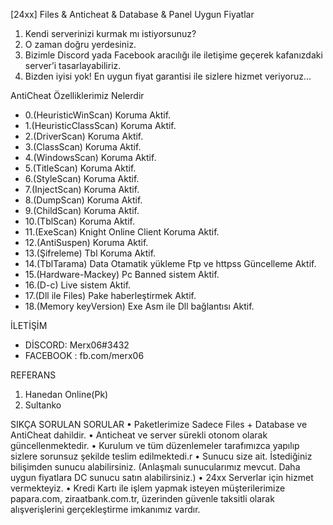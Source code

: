 [24xx] Files & Anticheat & Database & Panel Uygun Fiyatlar
1.	Kendi serverinizi kurmak mı istiyorsunuz?
2.	O zaman doğru yerdesiniz.
3.	Bizimle Discord yada Facebook aracılığı ile iletişime geçerek kafanızdaki server’i tasarlayabiliriz.
4.	Bizden iyisi yok! En uygun fiyat garantisi ile sizlere hizmet veriyoruz…

AntiCheat Özelliklerimiz Nelerdir
-   0.(HeuristicWinScan) Koruma Aktif. 
-   1.(HeuristicClassScan) Koruma Aktif. 
-   2.(DriverScan) Koruma Aktif.
-   3.(ClassScan) Koruma Aktif.
-   4.(WindowsScan) Koruma Aktif. 
-   5.(TitleScan) Koruma Aktif. 
-   6.(StyleScan) Koruma Aktif. 
-   7.(InjectScan) Koruma Aktif. 
-   8.(DumpScan) Koruma Aktif. 
-   9.(ChildScan) Koruma Aktif. 
-   10.(TblScan) Koruma Aktif. 
-   11.(ExeScan) Knight Online Client Koruma Aktif.
-   12.(AntiSuspen) Koruma Aktif. 
-   13.(Şifreleme) Tbl Koruma Aktif.
-   14.(TblTarama) Data Otamatik yükleme Ftp ve httpss Güncelleme Aktif.
-   15.(Hardware-Mackey) Pc Banned sistem Aktif.
-   16.(D-c) Live sistem Aktif.
-   17.(Dll ile Files) Pake haberleştirmek Aktif.
-   18.(Memory keyVersion) Exe Asm ile Dll bağlantısı Aktif.

İLETİŞİM
+ DİSCORD: Merx06#3432
+ FACEBOOK : fb.com/merx06

REFERANS
1.	Hanedan Online(Pk)
2.	Sultanko 


SIKÇA SORULAN SORULAR
•	Paketlerimize Sadece Files + Database ve AntiCheat dahildir.
•	Anticheat ve server sürekli otonom olarak güncellenmektedir.
•	Kurulum ve tüm düzenlemeler tarafımızca yapılıp sizlere sorunsuz şekilde teslim edilmektedi.r
•	Sunucu size ait. İstediğiniz bilişimden sunucu alabilirsiniz. (Anlaşmalı sunucularımız mevcut. Daha uygun fiyatlara DC sunucu satın alabilirsiniz.)
•	24xx Serverlar için hizmet vermekteyiz.
•	Kredi Kartı ile işlem yapmak isteyen müşterilerimize papara.com, ziraatbank.com.tr, üzerinden güvenle taksitli olarak alışverişlerini gerçekleştirme imkanımız vardır.

